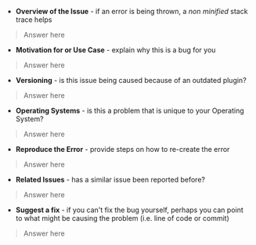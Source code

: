 - **Overview of the Issue** - if an error is being thrown, a _non minified_ stack trace helps

> Answer here

- **Motivation for or Use Case** - explain why this is a bug for you

> Answer here

- **Versioning** - is this issue being caused because of an outdated plugin?

> Answer here

- **Operating Systems** - is this a problem that is unique to your Operating System?

> Answer here

- **Reproduce the Error** - provide steps on how to re-create the error

> Answer here

- **Related Issues** - has a similar issue been reported before?

> Answer here

- **Suggest a fix** - if you can't fix the bug yourself, perhaps you can point to what might be causing the problem (i.e. line of code or commit)

> Answer here
